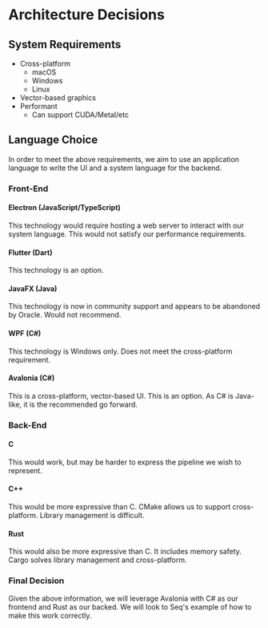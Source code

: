 # Architecture Decisions

## System Requirements
* Cross-platform
    * macOS
    * Windows
    * Linux
* Vector-based graphics
* Performant
    * Can support CUDA/Metal/etc

## Language Choice
In order to meet the above requirements, we aim to use an application language to write the UI and a system language for the backend.

### Front-End
#### Electron (JavaScript/TypeScript)
This technology would require hosting a web server to interact with our system language.  This would not satisfy our performance requirements.

#### Flutter (Dart)
This technology is an option.

#### JavaFX (Java)
This technology is now in community support and appears to be abandoned by Oracle.  Would not recommend.

#### WPF (C#)
This technology is Windows only.  Does not meet the cross-platform requirement.

#### Avalonia (C#)
This is a cross-platform, vector-based UI.  This is an option.  As C# is Java-like, it is the recommended go forward.

### Back-End
#### C
This would work, but may be harder to express the pipeline we wish to represent.

#### C++
This would be more expressive than C.  CMake allows us to support cross-platform.  Library management is difficult.

#### Rust
This would also be more expressive than C.  It includes memory safety.  Cargo solves library management and cross-platform.

### Final Decision
Given the above information, we will leverage Avalonia with C# as our frontend and Rust as our backed.  We will look to Seq's example of how to make this work correctly.